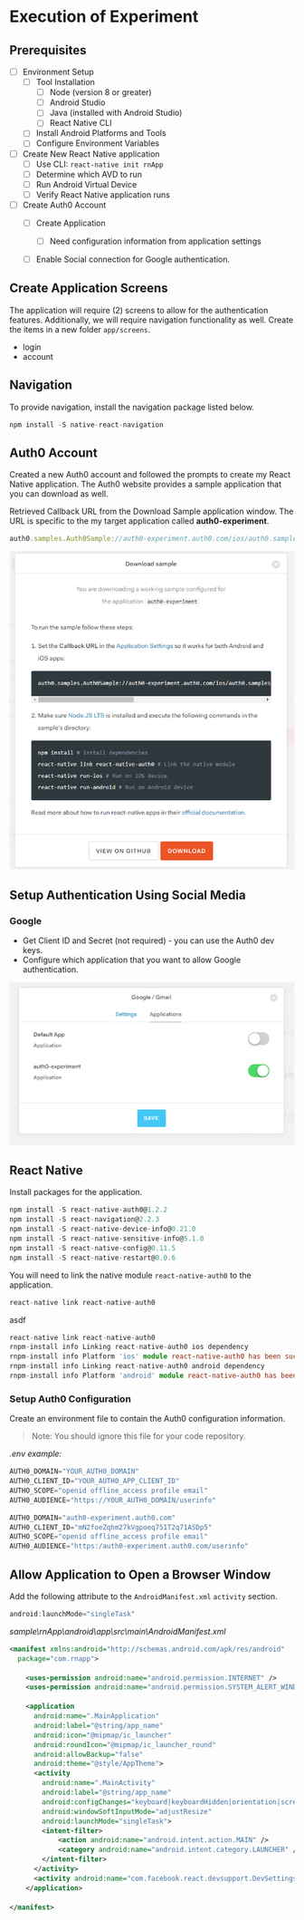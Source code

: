 # Execution of Experiment

## Prerequisites

- [ ] Environment Setup
  - [ ] Tool Installation
    - [ ] Node (version 8 or greater)
    - [ ] Android Studio
    - [ ] Java (installed with Android Studio)
    - [ ] React Native CLI
  - [ ] Install Android Platforms and Tools
  - [ ] Configure Environment Variables

- [ ] Create New React Native application
  - [ ] Use CLI: `react-native init rnApp`
  - [ ] Determine which AVD to run
  - [ ] Run Android Virtual Device
  - [ ] Verify React Native application runs

- [ ] Create Auth0 Account
  - [ ] Create Application
    - [ ] Need configuration information from application settings
  - [ ] Enable Social connection for Google authentication.


## Create Application Screens

The application will require (2) screens to allow for the authentication features. Additionally, 
we will require navigation functionality as well. Create the items in a new folder `app/screens`. 

* login
* account

## Navigation

To provide navigation, install the navigation package listed below. 

```ts
npm install -S native-react-navigation
```

## Auth0 Account

Created a new Auth0 account and followed the prompts to create my React Native application. The Auth0 website provides a sample application that you can download as well. 

Retrieved Callback URL from the Download Sample application window. The URL is specific to the my target application called **auth0-experiment**.

```ts
auth0.samples.Auth0Sample://auth0-experiment.auth0.com/ios/auth0.samples.Auth0Sample/callback, com.auth0sample://auth0-experiment.auth0.com/android/com.auth0sample/callback
```

![](./assets/download-sample.png)

## Setup Authentication Using Social Media

### Google

* Get Client ID and Secret (not required) - you can use the Auth0 dev keys. 
* Configure which application that you want to allow Google authentication.

![](./assets/applications-for-google-auth.png)

## React Native

Install packages for the application.

```ts
npm install -S react-native-auth0@1.2.2
npm install -S react-navigation@2.2.3
npm install -S react-native-device-info@0.21.0
npm install -S react-native-sensitive-info@5.1.0
npm install -S react-native-config@0.11.5
npm install -S react-native-restart@0.0.6
```

You will need to link the native module `react-native-auth0` to the application.

```ts
react-native link react-native-auth0
```

asdf

```ts
react-native link react-native-auth0
rnpm-install info Linking react-native-auth0 ios dependency
rnpm-install info Platform 'ios' module react-native-auth0 has been successfully linked
rnpm-install info Linking react-native-auth0 android dependency
rnpm-install info Platform 'android' module react-native-auth0 has been successfully linked
```

### Setup Auth0 Configuration

Create an environment file to contain the Auth0 configuration information.

>Note: You should ignore this file for your code repository.

_.env example:_
```ts
AUTH0_DOMAIN="YOUR_AUTH0_DOMAIN"
AUTH0_CLIENT_ID="YOUR_AUTH0_APP_CLIENT_ID"
AUTHO_SCOPE="openid offline_access profile email"
AUTH0_AUDIENCE="https://YOUR_AUTH0_DOMAIN/userinfo"
```

```ts
AUTH0_DOMAIN="auth0-experiment.auth0.com"
AUTH0_CLIENT_ID="mN2foeZqhm27kVgpoeq751T2q71ASDp5"
AUTHO_SCOPE="openid offline_access profile email"
AUTH0_AUDIENCE="https:/auth0-experiment.auth0.com/userinfo"
```

## Allow Application to Open a Browser Window

Add the following attribute to the `AndroidManifest.xml` `activity` section.

```ts
android:launchMode="singleTask"
```

_sample\rnApp\android\app\src\main\AndroidManifest.xml_
```xml
<manifest xmlns:android="http://schemas.android.com/apk/res/android"
  package="com.rnapp">

    <uses-permission android:name="android.permission.INTERNET" />
    <uses-permission android:name="android.permission.SYSTEM_ALERT_WINDOW"/>

    <application
      android:name=".MainApplication"
      android:label="@string/app_name"
      android:icon="@mipmap/ic_launcher"
      android:roundIcon="@mipmap/ic_launcher_round"
      android:allowBackup="false"
      android:theme="@style/AppTheme">
      <activity
        android:name=".MainActivity"
        android:label="@string/app_name"
        android:configChanges="keyboard|keyboardHidden|orientation|screenSize"
        android:windowSoftInputMode="adjustResize"
        android:launchMode="singleTask">
        <intent-filter>
            <action android:name="android.intent.action.MAIN" />
            <category android:name="android.intent.category.LAUNCHER" />
        </intent-filter>
      </activity>
      <activity android:name="com.facebook.react.devsupport.DevSettingsActivity" />
    </application>

</manifest>
```